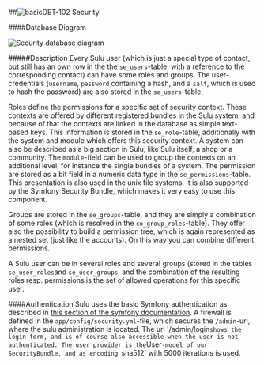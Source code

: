 ##![basic](https://raw.github.com/massiveart/sulu-docs/master/system-requirements/images/basic.png)DET-102 Security

####Database Diagram

![Security database diagram](https://raw.github.com/massiveart/sulu-docs/master/detail-specification/images/db/security.png)

#####Description
Every Sulu user (which is just a special type of contact, but still has an own row in the the `se_users`-table, with a reference to the corresponding contact) can have some roles and groups.
The user-credentials (`username`, `password` containing a hash, and a `salt`, which is used to hash the password) are also stored in the `se_users`-table.

Roles define the permissions for a specific set of security context. These contexts are offered by different registered bundles in the Sulu system, and because of that the contexts are linked in the database as simple text-based keys. This information is stored in the `se_role`-table, additionally with the system and module which offers this security context. A system can also be described as a big section in Sulu, like Sulu itself, a shop or a community. The `module`-field can be used to group the contexts on an additional level, for instance the single bundles of a system.
The permission are stored as a bit field in a numeric data type in the `se_permissions`-table. This presentation is also used in the unix file systems. It is also supported by the Symfony Security Bundle, which makes it very easy to use this component.

Groups are stored in the `se_groups`-table, and they are simply a combination of some roles (which is resolved in the `co_group_roles`-table). They offer also the possibility to build a permission tree, which is again represented as a nested set (just like the accounts). On this way you can combine different permissions.

A Sulu user can be in several roles and several groups (stored in the tables `se_user_roles`and `se_user_groups`, and the combination of the resulting roles resp. permissions is the set of allowed operations for this specific user. 

####Authentication
Sulu uses the basic Symfony authentication as described in [this section of the symfony documentation](http://symfony.com/doc/current/book/security.html#how-security-works-authentication-and-authorization). A firewall is defined in the `app/config/security.yml`-file, which secures the `/admin`-url, where the sulu administration is located. The url '/admin/login` shows the login-form, and is of course also accessible when the user is not authenticated. The user provider is the `User`-model of our SecurityBundle, and as encoding `sha512` with 5000 iterations is used.

